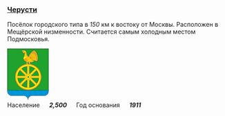 <!--2021-11-25 00:22:22-->
### [Черусти]()
Посёлок городского типа в *150* км к востоку от Москвы.
Расположен в Мещёрской низменности. Считается самым холодным местом Подмосковья.

<img src="Cherusti.png" width="96px"><br>
Население &emsp; ***2,500*** &emsp;
Год&nbsp;основания &emsp; ***1911***